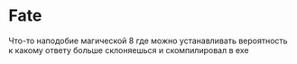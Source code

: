 # Fate
Что-то наподобие магической 8 где можно устанавливать вероятность к какому ответу больше склоняешься и скомпилировал в exe
